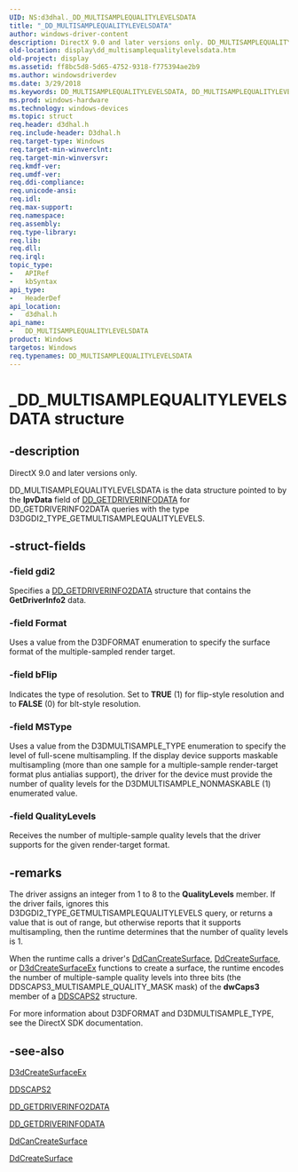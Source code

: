 ```yaml
---
UID: NS:d3dhal._DD_MULTISAMPLEQUALITYLEVELSDATA
title: "_DD_MULTISAMPLEQUALITYLEVELSDATA"
author: windows-driver-content
description: DirectX 9.0 and later versions only. DD_MULTISAMPLEQUALITYLEVELSDATA is the data structure pointed to by the lpvData field of DD_GETDRIVERINFODATA for DD_GETDRIVERINFO2DATA queries with the type D3DGDI2_TYPE_GETMULTISAMPLEQUALITYLEVELS.
old-location: display\dd_multisamplequalitylevelsdata.htm
old-project: display
ms.assetid: ff8bc5d8-5d65-4752-9318-f775394ae2b9
ms.author: windowsdriverdev
ms.date: 3/29/2018
ms.keywords: DD_MULTISAMPLEQUALITYLEVELSDATA, DD_MULTISAMPLEQUALITYLEVELSDATA structure [Display Devices], _DD_MULTISAMPLEQUALITYLEVELSDATA, d3dhal/DD_MULTISAMPLEQUALITYLEVELSDATA, d3dstrct_6a515881-91b7-4072-bf6c-4e10153c1124.xml, display.dd_multisamplequalitylevelsdata
ms.prod: windows-hardware
ms.technology: windows-devices
ms.topic: struct
req.header: d3dhal.h
req.include-header: D3dhal.h
req.target-type: Windows
req.target-min-winverclnt: 
req.target-min-winversvr: 
req.kmdf-ver: 
req.umdf-ver: 
req.ddi-compliance: 
req.unicode-ansi: 
req.idl: 
req.max-support: 
req.namespace: 
req.assembly: 
req.type-library: 
req.lib: 
req.dll: 
req.irql: 
topic_type:
-	APIRef
-	kbSyntax
api_type:
-	HeaderDef
api_location:
-	d3dhal.h
api_name:
-	DD_MULTISAMPLEQUALITYLEVELSDATA
product: Windows
targetos: Windows
req.typenames: DD_MULTISAMPLEQUALITYLEVELSDATA
---
```


# _DD_MULTISAMPLEQUALITYLEVELSDATA structure


## -description



   DirectX 9.0 and later versions only.
   

DD_MULTISAMPLEQUALITYLEVELSDATA is the data structure pointed to by the <b>lpvData</b> field of <a href="https://msdn.microsoft.com/library/windows/hardware/ff551550">DD_GETDRIVERINFODATA</a> for DD_GETDRIVERINFO2DATA queries with the type D3DGDI2_TYPE_GETMULTISAMPLEQUALITYLEVELS.


## -struct-fields




### -field gdi2

Specifies a <a href="https://msdn.microsoft.com/library/windows/hardware/ff551548">DD_GETDRIVERINFO2DATA</a> structure that contains the <b>GetDriverInfo2</b> data.


### -field Format

Uses a value from the D3DFORMAT enumeration to specify the surface format of the multiple-sampled render target.


### -field bFlip

Indicates the type of resolution. Set to <b>TRUE</b> (1) for flip-style resolution and to <b>FALSE</b> (0) for blt-style resolution.


### -field MSType

Uses a value from the D3DMULTISAMPLE_TYPE enumeration to specify the level of full-scene multisampling. If the display device supports maskable multisampling (more than one sample for a multiple-sample render-target format plus antialias support), the driver for the device must provide the number of quality levels for the D3DMULTISAMPLE_NONMASKABLE (1) enumerated value. 


### -field QualityLevels

Receives the number of multiple-sample quality levels that the driver supports for the given render-target format.


## -remarks



The driver assigns an integer from 1 to 8 to the <b>QualityLevels</b> member. If the driver fails, ignores this D3DGDI2_TYPE_GETMULTISAMPLEQUALITYLEVELS query, or returns a value that is out of range, but otherwise reports that it supports multisampling, then the runtime determines that the number of quality levels is 1. 

When the runtime calls a driver's <a href="https://msdn.microsoft.com/015b94d7-427f-401d-b348-d4e9ec5cfe5d">DdCanCreateSurface</a>, <a href="https://msdn.microsoft.com/45c793ed-34e8-4a15-91f4-9a258c1842fd">DdCreateSurface</a>, or <a href="https://msdn.microsoft.com/dd07e49c-ec1f-4ba6-8b17-80ce6d3c5813">D3dCreateSurfaceEx</a> functions to create a surface, the runtime encodes the number of multiple-sample quality levels into three bits (the DDSCAPS3_MULTISAMPLE_QUALITY_MASK mask) of the <b>dwCaps3</b> member of a <a href="https://msdn.microsoft.com/library/windows/hardware/ff550292">DDSCAPS2</a> structure.

For more information about D3DFORMAT and D3DMULTISAMPLE_TYPE, see the DirectX SDK documentation.




## -see-also




<a href="https://msdn.microsoft.com/dd07e49c-ec1f-4ba6-8b17-80ce6d3c5813">D3dCreateSurfaceEx</a>



<a href="https://msdn.microsoft.com/library/windows/hardware/ff550292">DDSCAPS2</a>



<a href="https://msdn.microsoft.com/library/windows/hardware/ff551548">DD_GETDRIVERINFO2DATA</a>



<a href="https://msdn.microsoft.com/library/windows/hardware/ff551550">DD_GETDRIVERINFODATA</a>



<a href="https://msdn.microsoft.com/015b94d7-427f-401d-b348-d4e9ec5cfe5d">DdCanCreateSurface</a>



<a href="https://msdn.microsoft.com/45c793ed-34e8-4a15-91f4-9a258c1842fd">DdCreateSurface</a>
 

 


